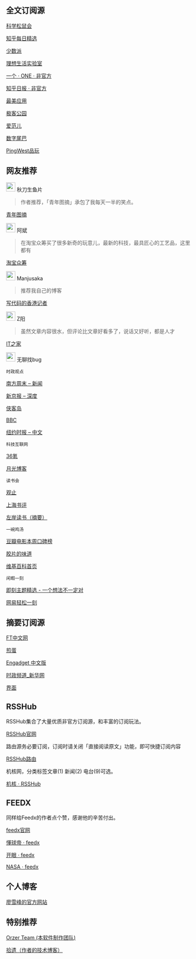
##  全文订阅源

[科学松鼠会](innerhttp://songshuhui.net/feed)

[知乎每日精选](innerhttps://www.zhihu.com/rss)

[少数派](innerhttp://sspai.com/feed)

[理想生活实验室](innerhttp://www.toodaylab.com/feed)

[一个 · ONE · 非官方](innerhttps://feedx.net/rss/one.xml)

[知乎日报 · 非官方](innerhttps://feedx.net/rss/zhihudaily.xml)

[最美应用](innerhttp://zuimeia.com/feed/)

[极客公园](innerhttp://www.geekpark.net/rss)

[爱范儿](innerhttp://www.ifanr.com/feed)

[数字尾巴](innerhttp://www.dgtle.com/rss/dgtle.xml)

[PingWest品玩](innerhttp://www.pingwest.com/feed/)

## 网友推荐

<img src="1@2x.png" width="25" height="25" /> <span>秋刀生鱼片</span>

> 作者推荐，「青年图摘」承包了我每天一半的笑点。

[青年图摘](innerhttps://qingniantuzhai.com/feed)

<img src="2@2x.png" width="25" height="25" /> <span>阿斌</span>

> 在淘宝众筹买了很多新奇的玩意儿，最新的科技，最具匠心的工艺品，这里都有

[淘宝众筹](innerhttps://rsshub.app/taobao/zhongchou/all)

<img src="4@2x.png" width="25" height="25" /> <span>Manjusaka</span>

> 推荐我自己的博客

[写代码的香港记者](innerhttps://manjusaka.itscoder.com/atom.xml)

<img src="5@2x.png" width="25" height="25" /> <span>Z阳</span>

> 虽然文章内容很水，但评论比文章好看多了，说话又好听，都是人才

[IT之家](innerhttps://www.ithome.com/rss/)

<img src="3@2x.png" width="25" height="25" /> <span>无聊找bug</span>

`时政观点`

[南方周末 – 新闻](innerhttps://rsshub.app/infzm/5)

[新京报 – 深度](innerhttps://rsshub.app/bjnews/inside)

[侠客岛](innerhttp://feedmaker.kindle4rss.com/feeds/xiake_island.weixin.xml)

[BBC](innerhttps://feedx.net/rss/bbc.xml)

[纽约时报 – 中文](innerhttps://rsshub.app/nytimes)

`科技互联网`

[36氪](innerhttps://36kr.com/feed)

[月光博客](innerhttps://www.williamlong.info/rss.xml)

`读书会`

[观止](innerhttps://rsshub.app/guanzhi)

[上海书评](innerhttps://feedx.net/rss/shanghaishuping.xml)

[左岸读书（摘要）](innerhttp://www.zreading.cn/feed)

`一碗鸡汤`

[豆瓣电影本周口碑榜](innerhttps://feedx.net/rss/doubanmvweek.xml)

[胶片的味道](innerhttp://letsfilm.org/feed)

[维基百科首页](innerhttps://feedx.net/rss/wikiindex.xml)

`闲暇一刻`

[即刻主题精选 - 一个想法不一定对](innerhttps://rsshub.app/jike/topic/5aa21c7ae54af10017dc93f8)

[网易轻松一刻](innerhttps://feedx.net/rss/163easy.xml)

## 摘要订阅源

[FT中文网](innerhttp://www.ftchinese.com/rss/feed)

[煎蛋](innerhttp://jandan.net/feed)

[Engadget 中文版](innerhttp://cn.engadget.com/rss.xml)

[时政频道_新华网](innerhttp://www.xinhuanet.com/politics/news_politics.xml)

[界面](innerhttp://a.jiemian.com/index.php?m=article&a=rss)

## RSSHub

RSSHub集合了大量优质非官方订阅源，和丰富的订阅玩法。

[RSSHub官网](innerwebhttps://docs.rsshub.app/)

路由源务必要订阅，订阅时请关闭「直接阅读原文」功能，即可快捷订阅内容

[RSSHub路由](innerhttps://rsshub.app/rsshub/rss)

机核网，分类标签文章(1)    新闻(2)    电台(9)可选。

[机核 · RSSHub](innerhttps://rsshub.app/gcores/category/1)

## FEEDX

同样给Feedx的作者点个赞，感谢他的辛苦付出。

[feedx官网](https://feedx.net/)

[懂球帝 · feedx](innerhttps://feedx.net/rss/dongqiudi.xml)

[开眼 · feedx](innerhttps://feedx.net/rss/kaiyan.xml)

[NASA · feedx](innerhttps://feedx.net/rss/nasa.xml)

## 个人博客

[廖雪峰的官方网站](innerhttps://www.liaoxuefeng.com/feed/articles)

## 特别推荐

[Orzer Team (本软件制作团队)](innerhttp://www.orzer.club/atom.xml)

[拾遗（作者的技术博客）](innerhttps://www.zhangzichuan.cn/atom.xml)


